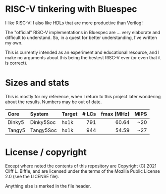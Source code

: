 # RISC-V tinkering with Bluespec

I like RISC-V! I also like HDLs that are more productive than Verilog!

The "official" RISC-V implementations in Bluespec are ... very elaborate and
difficult to understand. So, in a quest for better understanding, I've written
my own.

This is currently intended as an experiment and educational resource, and I make
no arguments about this being the bestest RISC-V ever (or even that it is
correct).

# Sizes and stats

This is mostly for my reference, when I return to this project later wondering
about the results. Numbers may be out of date.

| Core | System | Target | # LCs | fmax (MHz) | MIPS |
| :--- | :----- | :----- | ----: | ---------: | ---: |
| Dinky5 | Dinky5Soc | hx1k | 791 | 60.64 | ~20 |
| Tangy5 | Tangy5Soc | hx1k | 944 | 54.59 | ~27 |

# License / copyright

Except where noted the contents of this repository are Copyright (C) 2021 Cliff
L. Biffle, and are licensed under the terms of the Mozilla Public License 2.0
(see the LICENSE file).

Anything else is marked in the file header.
